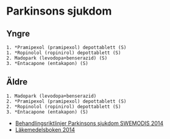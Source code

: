 Parkinsons sjukdom
==================

Yngre
-----

    1. *Pramipexol (pramipexol) depottablett (S)
    1. *Ropinolol (ropinirol) depottablett (S)
    2. Madopark (levodopa+benserazid) (S)
    3. *Entacapone (entakapon) (S)

Äldre
-----

    1. Madopark (levodopa+benserazid)
    2. *Pramipexol (pramipexol) depottablett (S)
    2. *Ropinolol (ropinirol) depottablett (S)
    3. *Entacapone (entakapon) (S)

-   [Behandlingsriktlinjer Parkinsons sjukdom SWEMODIS 2014](http://www.swemodis.se/images/Dokument/Terapird%20Parkinsons%20sjukdom%20version%207%202014.pdf)
-   [Läkemedelsboken 2014](http://www.lakemedelsboken.se)
